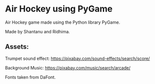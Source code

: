 # Air Hockey using PyGame
Air Hockey game made using the Python library PyGame.

Made by Shantanu and Ridhima.

Assets:
---

Trumpet sound effect: https://pixabay.com/sound-effects/search/score/

Background Music: https://pixabay.com/music/search/arcade/

Fonts taken from DaFont.

